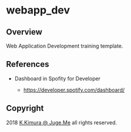# webapp_dev


## Overview

Web Application Development training template.



## References

- Dashboard in Spofity for Developer

    - https://developer.spotify.com/dashboard/


## Copyright

2018 [K.Kimura @ Juge.Me](https://github.com/dotnsf) all rights reserved.
